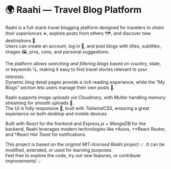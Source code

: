 # 🌍 Raahi — Travel Blog Platform

Raahi is a full-stack travel blogging platform designed for travelers to *share their experiences* ✈️, explore posts from others 🗺️, and discover new destinations 🌟.  
Users can create an account, log in 🔐, and post blogs with titles, subtitles, images 🖼️, pros, cons, and personal suggestions.  

The platform allows *searching and filtering blogs* based on country, state, or keywords 🔍, making it easy to find travel stories relevant to your interests.  
Dynamic blog detail pages provide a rich reading experience, while the “My Blogs” section lets users manage their own posts 💼.  

Raahi supports *image uploads via Cloudinary*, with Multer handling memory streaming for smooth uploads 🦦.  
The UI is fully responsive 📱, built with *TailwindCSS*, ensuring a great experience on both desktop and mobile devices.  

Built with *React* for the frontend and *Express.js + MongoDB* for the backend, Raahi leverages modern technologies like *Axios, **React Router, and **React Hot Toast* for notifications.  

This project is based on the *original MIT-licensed Raahi project* ✅. It can be modified, extended, or used for learning purposes.  
Feel free to explore the code, try out new features, or contribute improvements! 💡
